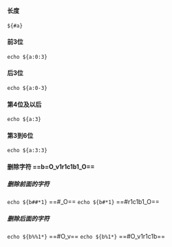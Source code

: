 ###
#### 长度
`${#a}`
#### 前3位
`echo ${a:0:3}`
#### 后3位
`echo ${a:0-3}`
#### 第4位及以后
`echo ${a:3}`
#### 第3到6位
`echo ${a:3:3}`
#### 删除字符 ==b=O_v1r1c1b1_O==
##### 删除前面的字符
`echo ${b##*1}` ==#_O==
`echo ${b#*1}`  ==#r1c1b1_O==
##### 删除后面的字符
`echo ${b%%1*}` ==#O_v==
`echo ${b%1*}`  ==#O_v1r1c1b==